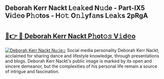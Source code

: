 ## Deborah Kerr Nackt L𝚎a𝚔ed N𝚞𝚍e - Part-IX5 Vi𝚍𝚎o P𝚑𝚘tos - H𝚘𝚝 O𝚗𝚕yf𝚊ns L𝚎a𝚔s 2pRgA

# <h2><a href="http://kf00cpg.oniu.top/?m=Deborah+Kerr+Nackt">🔗👉 🔴 Deborah Kerr Nackt P𝚑ot𝚘𝚜 V𝚒d𝚎o</a></h2>

[![Deborah Kerr Nackt Nu𝚍e𝚜](https://i.imgur.com/0qMVB7G.gif)](http://kf00cpg.oniu.top/?m=Deborah+Kerr+Nackt)
Social media personality Deborah Kerr Nackt, acclaimed for sharing dance and lifestyle knowledge, through presentations and blogs. Deborah Kerr Nackt's public image is marked by its open and sincere demeanor, but the complexities of his personal life remain a source of intrigue and fascination.  
